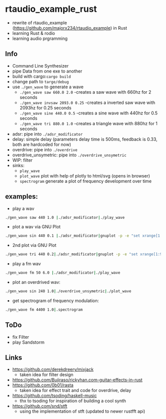 # rtaudio_example_rust
- rewrite of rtaudio_example (https://github.com/majorx234/rtaudio_example) in Rust
- learning Rust & rodio
- learning audio prgramming 

## Info
- Command Line Synthesizer
- pipe Data from one exe to another
- build with cargo:```cargo build```
- change path to ```targe/debug```
- use `./gen_wave` to generate a wave
  - `./gen_wave saw 660.0 2.0` -creates a saw wave with 660hz for 2 seconds
  - `./gen_wave invsaw 2093.0 0.25` -creates a inverted saw wave with 2093hz for 0.25 seconds  
  - `./gen_wave sine 440.0 0.5` -creates a sine wave with 440hz for 0.5 seconds
  - `./gen_wave tri 880.0 1.0` -creates a triangle wave with 880hz for 1 seconds
- adsr: pipe into `./adsr_modificator`
- delay: simple delay (parameters delay time is 500ms, feedback is 0.33, both are hardcoded for now)
- overdrive: pipe into `./overdrive`
- overdrive_unsymetric: pipe into `./overdrive_unsymetric`
- WIP: filter
- sinks:
  - `play_wave`
  - `plot_wave` plot with help of plotly to html/svg (opens in browser)
  - `spectrogram` generate a plot of frequency development over time
## examples:
- play a wav
```bash
./gen_wave saw 440 1.0 |./adsr_modificator|./play_wave
```
- plot a wav via GNU Plot
```bash
./gen_wave sin 440 0.1 |./adsr_modificator|gnuplot -p -e "set xrange[1:4800]; plot '-' "
```
- 2nd plot via GNU Plot
```bash
./gen_wave tri 440 0.2|./adsr_modificator|gnuplot -p -e "set xrange[1:9600]; plot '-' "
```
- play a fm wav
```bash
./gen_wave fm 50 6.0 |./adsr_modificator|./play_wave
```
- plot an overdrived wav:
```bash
./gen_wave sin 240 1.0|./overdrive_unsymetric|./plot_wave
```
- get spectrogram of frequency modulation:
```bash
./gen_wave fm 4400 1.0|.spectrogram
```
## ToDo
- fix Filter
- play Sandstorm

## Links
- https://github.com/derekdreery/mixjack
  - taken idea for filter design
- https://github.com/Bujiraso/rickyhan.com-guitar-effects-in-rust
- https://github.com/0b01/rasta
  - taken idea for effect trait and code for overdrive, delay
- https://github.com/tsoding/haskell-music
  - thx to tsoding for inspiration of building a cool synth
- https://github.com/snd/stft
  - using the implementation of stft (updated to newer rustfft api)
